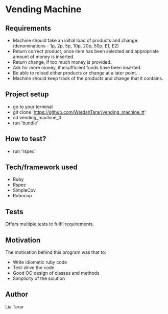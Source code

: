 # Vending Machine

## Requirements
- Machine should take an initial load of products and change. (denominations - 1p, 2p, 5p, 10p, 20p, 50p, £1, £2)
- Return correct product, once item has been selected and appropriate amount of money is inserted.
- Return change, if too much money is provided.
- Ask for more money, if insufficient funds have been inserted.
- Be able to reload either products or change at a later point.
- Machine should keep track of the products and change that it contains.

## Project setup
- go to your terminal
- git clone 'https://github.com/WardahTarar/vending_machine_tt'
- cd vending_machine_tt
- run 'bundle'

## How to test?
- run 'rspec'

## Tech/framework used
- Ruby
- Rspec
- SimpleCov
- Rubocop

## Tests
Offers multiple tests to fulfil requirements.

## Motivation
The motivation behind this program was that to:
- Write idiomatic ruby code
- Test-drive the code
- Good OO design of classes and methods
- Simplicity of the solution

## Author
Lia Tarar
